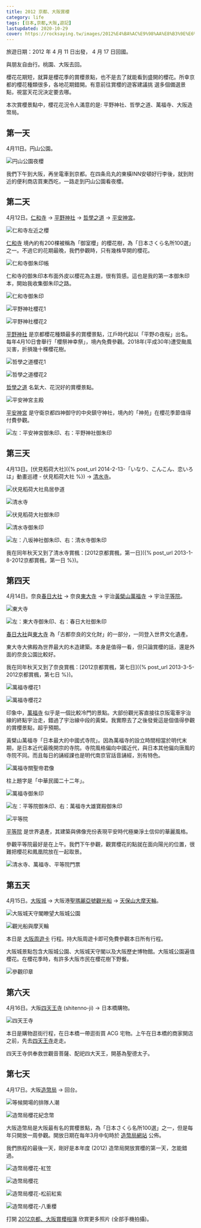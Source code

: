 ```yaml
---
title: 2012 京都、大阪賞櫻
category: life
tags: [日本,京都,大阪,遊記]
lastupdated: 2020-10-29
cover: https://rocksaying.tw/images/2012%E4%BA%AC%E9%98%AA%E8%B3%9E%E6%AB%BB/20120414_145617.jpg
---
```


旅遊日期：2012 年 4 月 11 日出發， 4 月 17 日回國。

與朋友自由行。桃園、大阪去回。

櫻花花期短，就算是櫻花季的賞櫻景點，也不是去了就能看到盛開的櫻花。所幸京都的櫻花種類很多，各地花期錯開。有意前往賞櫻的遊客建議挑
選多個備選景點，視當天花況決定要去哪。

本次賞櫻景點中，櫻花花況令人滿意的是: 平野神社、哲學之道、萬福寺、大阪造幣局。

<!--more-->

## 第一天

4月11日。円山公園。

![円山公園夜櫻](https://rocksaying.tw/images/2012%E4%BA%AC%E9%98%AA%E8%B3%9E%E6%AB%BB/20120411_220204.jpg)

我們下午到大阪，再坐電車到京都。在四条烏丸的東橫INN安頓好行李後，就到附近的便利商店買東西吃，一路走到円山公園看夜櫻。

## 第二天

4月12日。[仁和寺](https://zh.wikipedia.org/wiki/%E4%BB%81%E5%92%8C%E5%AF%BA) -> [平野神社](https://www.hiranojinja.com/) -> [哲學之道](https://zh.wikipedia.org/wiki/%E5%93%B2%E5%AD%A6%E4%B9%8B%E9%81%93) -> [平安神宮](http://www.heianjingu.or.jp/)。

![仁和寺左近之櫻](https://rocksaying.tw/images/2012%E4%BA%AC%E9%98%AA%E8%B3%9E%E6%AB%BB/20120412_092315.jpg)

[仁和寺](https://zh.wikipedia.org/wiki/%E4%BB%81%E5%92%8C%E5%AF%BA) 境內約有200棵被稱為「御室櫻」的櫻花樹，為「日本さくら名所100選」之一。不過它的花期最晚，我們參觀時，只有幾株早開的櫻花。

![仁和寺御朱印帳](https://rocksaying.tw/images/2012%E4%BA%AC%E9%98%AA%E8%B3%9E%E6%AB%BB/IMGP8071.JPG)

仁和寺的御朱印本布面外皮以櫻花為主題，很有質感。這也是我的第一本御朱印本，開始我收集御朱印之路。

![仁和寺御朱印](https://rocksaying.tw/images/2012%E4%BA%AC%E9%98%AA%E8%B3%9E%E6%AB%BB/IMGP8074.JPG)

![平野神社櫻花1](https://rocksaying.tw/images/2012%E4%BA%AC%E9%98%AA%E8%B3%9E%E6%AB%BB/20120412_104423.jpg)

![平野神社櫻花2](https://rocksaying.tw/images/2012%E4%BA%AC%E9%98%AA%E8%B3%9E%E6%AB%BB/20120412_104720.jpg)

[平野神社](https://www.hiranojinja.com/) 是京都櫻花種類最多的賞櫻景點，江戶時代起以「平野の夜桜」出名。每年4月10日會舉行「櫻祭神幸祭」，境內免費參觀。2018年(平成30年)遭受颱風災害，折損幾十棵櫻花樹。

![哲學之道櫻花1](https://rocksaying.tw/images/2012%E4%BA%AC%E9%98%AA%E8%B3%9E%E6%AB%BB/20120412_123906.jpg)

![哲學之道櫻花2](https://rocksaying.tw/images/2012%E4%BA%AC%E9%98%AA%E8%B3%9E%E6%AB%BB/20120412_124437.jpg)

[哲學之道](https://zh.wikipedia.org/wiki/%E5%93%B2%E5%AD%A6%E4%B9%8B%E9%81%93) 名氣大、花況好的賞櫻景點。

![平安神宮主殿](https://rocksaying.tw/images/2012%E4%BA%AC%E9%98%AA%E8%B3%9E%E6%AB%BB/20120412_145840.jpg)

[平安神宮](http://www.heianjingu.or.jp/) 是守衛京都四神御守的中央鎮守神社，境內的「神苑」在櫻花季節值得付費參觀。

![左：平安神宮御朱印、右：平野神社御朱印](https://rocksaying.tw/images/2012%E4%BA%AC%E9%98%AA%E8%B3%9E%E6%AB%BB/IMGP8076.JPG)

## 第三天

4月13日。[伏見稻荷大社]({% post_url 2014-2-13-「いなり、こんこん、恋いろは」動畫巡禮 - 伏見稻荷大社 %}) -> [清水寺](https://www.kiyomizudera.or.jp/)。

![伏見稻荷大社鳥居參道](https://rocksaying.tw/images/2012%E4%BA%AC%E9%98%AA%E8%B3%9E%E6%AB%BB/20120413_094213.jpg)

![清水寺](https://rocksaying.tw/images/2012%E4%BA%AC%E9%98%AA%E8%B3%9E%E6%AB%BB/20120413_141406.jpg)

![伏見稻荷大社御朱印](https://rocksaying.tw/images/2012%E4%BA%AC%E9%98%AA%E8%B3%9E%E6%AB%BB/IMGP8077.JPG)

![清水寺御朱印](https://rocksaying.tw/images/2012%E4%BA%AC%E9%98%AA%E8%B3%9E%E6%AB%BB/IMGP8079.JPG)

![左：八坂神社御朱印、右：清水寺御朱印](https://rocksaying.tw/images/2012%E4%BA%AC%E9%98%AA%E8%B3%9E%E6%AB%BB/IMGP8082.JPG)

我在同年秋天又到了清水寺賞楓：[2012京都賞楓，第一日]({% post_url 2013-1-8-2012京都賞楓，第一日 %})。

## 第四天

4月14日。奈良[春日大社](https://www.kasugataisha.or.jp/) -> 奈良[東大寺](http://www.todaiji.or.jp/) -> 宇治[黃檗山萬福寺](https://www.obakusan.or.jp/tw/) -> 宇治[平等院](https://www.byodoin.or.jp/ch2/)。

![東大寺](https://rocksaying.tw/images/2012%E4%BA%AC%E9%98%AA%E8%B3%9E%E6%AB%BB/20120414_110614.jpg)

![左：東大寺御朱印、右：春日大社御朱印](https://rocksaying.tw/images/2012%E4%BA%AC%E9%98%AA%E8%B3%9E%E6%AB%BB/IMGP8084.JPG)

[春日大社](https://www.kasugataisha.or.jp/)與[東大寺](http://www.todaiji.or.jp/) 為「古都奈良的文化財」的一部分，一同登入世界文化遺產。

東大寺大佛殿為世界最大的木造建築。本身是值得一看，但只論賞櫻的話，還是外面的奈良公園比較好。

我在同年秋天又到了奈良賞楓：[2012京都賞楓，第七日]({% post_url 2013-3-5-2012京都賞楓，第七日 %})。

![萬福寺櫻花1](https://rocksaying.tw/images/2012%E4%BA%AC%E9%98%AA%E8%B3%9E%E6%AB%BB/20120414_145617.jpg)

![萬福寺櫻花2](https://rocksaying.tw/images/2012%E4%BA%AC%E9%98%AA%E8%B3%9E%E6%AB%BB/20120414_150111.jpg)

印象中，[萬福寺](https://www.obakusan.or.jp/tw/) 似乎是一個比較冷門的景點。大部份觀光客直接往京阪電車宇治線的終點宇治走，錯過了宇治線中段的黃檗。我實際去了之後發覺這是個值得參觀的賞櫻景點，超乎預期。

黃檗山萬福寺「日本最大的中國式寺院」。因為萬福寺的設立時間相當於明代末期，是日本近代最晚開宗的寺院。寺院風格偏向中國近代，與日本其他偏向唐風的寺院不同。而且每日的誦經課也是明代南京官話音誦經，別有特色。

![萬福寺關聖帝君像](https://rocksaying.tw/images/2012%E4%BA%AC%E9%98%AA%E8%B3%9E%E6%AB%BB/20120414_151629.jpg)

柱上題字是「中華民國二十二年」。

![萬福寺御朱印](https://rocksaying.tw/images/2012%E4%BA%AC%E9%98%AA%E8%B3%9E%E6%AB%BB/IMGP8086.JPG)

![左：平等院御朱印、右：萬福寺大雄寶殿御朱印](https://rocksaying.tw/images/2012%E4%BA%AC%E9%98%AA%E8%B3%9E%E6%AB%BB/IMGP8089.JPG)

![平等院](https://rocksaying.tw/images/2012%E4%BA%AC%E9%98%AA%E8%B3%9E%E6%AB%BB/20120414_161638.jpg)

[平等院](https://www.byodoin.or.jp/ch2/) 是世界遺產，其建築與佛像充份表現平安時代極樂淨土信仰的華麗風格。

參觀平等院最好是在上午。我們下午參觀，觀賞櫻花的點就在面向陽光的位置，很難把櫻花和鳳凰院放在一起取景。

![清水寺、萬福寺、平等院門票](https://rocksaying.tw/images/2012%E4%BA%AC%E9%98%AA%E8%B3%9E%E6%AB%BB/IMGP8092.JPG)

## 第五天

4月15日。[大阪城](https://www.osakacastle.net/) -> 大阪港[聖瑪麗亞號觀光船](https://www.osp.osaka-info.jp/cht/facility/detail?id=34) -> [天保山大摩天輪](https://www.osp.osaka-info.jp/cht/facility/detail?id=32)。

![大阪城天守閣瞭望大阪城公園](https://rocksaying.tw/images/2012%E4%BA%AC%E9%98%AA%E8%B3%9E%E6%AB%BB/20120415_100233.jpg)

![觀光船與摩天輪](https://rocksaying.tw/images/2012%E4%BA%AC%E9%98%AA%E8%B3%9E%E6%AB%BB/20120415_140405.jpg)

本日是 [大阪周遊卡](https://www.osp.osaka-info.jp/cht/) 行程。持大阪周遊卡即可免費參觀本日所有行程。

大阪城景點包含大阪城公園、大阪城天守閣以及大阪歷史博物館。大阪城公園遍值櫻花。在櫻花季時，有許多大阪市民在櫻花樹下野餐。

![參觀印章](https://rocksaying.tw/images/2012%E4%BA%AC%E9%98%AA%E8%B3%9E%E6%AB%BB/IMGP8091.JPG)

## 第六天

4月16日。大阪[四天王寺](http://www.shitennoji.or.jp/) (shitenno-ji) -> 日本橋購物。

![四天王寺](https://rocksaying.tw/images/2012%E4%BA%AC%E9%98%AA%E8%B3%9E%E6%AB%BB/20120416_084309.jpg)


本日是購物逛街行程，在日本橋一帶逛街買 ACG 宅物。上午在日本橋的商家開店之前，先去[四天王寺](http://www.shitennoji.or.jp/)走走。

四天王寺供奉救世觀音菩薩、配祀四大天王，開基為聖德太子。

## 第七天

4月17日。大阪[造幣局](https://www.mint.go.jp/) -> 回台。

![等候開場的排隊人潮](https://rocksaying.tw/images/2012%E4%BA%AC%E9%98%AA%E8%B3%9E%E6%AB%BB/20120417_100113.jpg)

![造幣局櫻花紀念幣](https://rocksaying.tw/images/2012%E4%BA%AC%E9%98%AA%E8%B3%9E%E6%AB%BB/IMGP8096.JPG)

大阪造幣局是大阪最有名的賞櫻景點，為「日本さくら名所100選」之一，但是每年只開放一周參觀。開放日期在每年3月中旬時於 [造幣局網站](https://www.mint.go.jp/) 公佈。

我們旅程的最後一天，剛好是本年度 (2012) 造幣局開放賞櫻的第一天，怎能錯過。

![造幣局櫻花-紅笠](https://rocksaying.tw/images/2012%E4%BA%AC%E9%98%AA%E8%B3%9E%E6%AB%BB/20120417_100316.jpg)

![造幣局櫻花](https://rocksaying.tw/images/2012%E4%BA%AC%E9%98%AA%E8%B3%9E%E6%AB%BB/20120417_100850.jpg)

![造幣局櫻花-松前紅紫](https://rocksaying.tw/images/2012%E4%BA%AC%E9%98%AA%E8%B3%9E%E6%AB%BB/20120417_102346.jpg)

![造幣局櫻花-八重櫻](https://rocksaying.tw/images/2012%E4%BA%AC%E9%98%AA%E8%B3%9E%E6%AB%BB/20120417_104221.jpg)

打開 [2012京都、大阪賞櫻相簿](https://photos.app.goo.gl/5t6N1g27GcPYFYaV8) 欣賞更多照片 (全部手機拍攝)。
